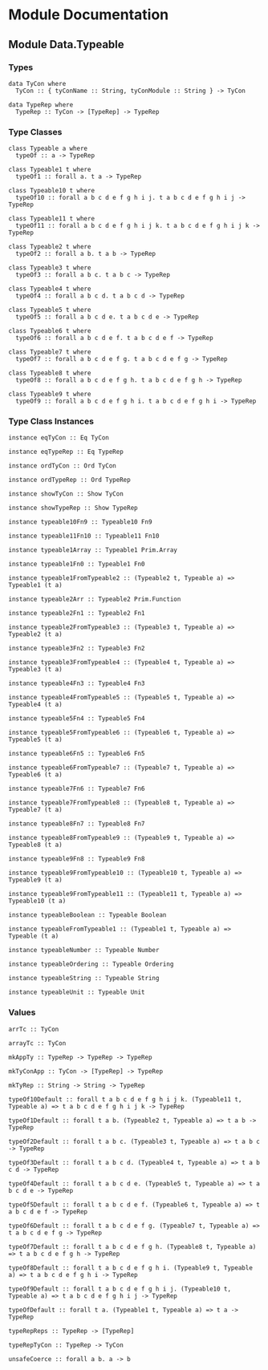 # Module Documentation

## Module Data.Typeable

### Types

    data TyCon where
      TyCon :: { tyConName :: String, tyConModule :: String } -> TyCon

    data TypeRep where
      TypeRep :: TyCon -> [TypeRep] -> TypeRep


### Type Classes

    class Typeable a where
      typeOf :: a -> TypeRep

    class Typeable1 t where
      typeOf1 :: forall a. t a -> TypeRep

    class Typeable10 t where
      typeOf10 :: forall a b c d e f g h i j. t a b c d e f g h i j -> TypeRep

    class Typeable11 t where
      typeOf11 :: forall a b c d e f g h i j k. t a b c d e f g h i j k -> TypeRep

    class Typeable2 t where
      typeOf2 :: forall a b. t a b -> TypeRep

    class Typeable3 t where
      typeOf3 :: forall a b c. t a b c -> TypeRep

    class Typeable4 t where
      typeOf4 :: forall a b c d. t a b c d -> TypeRep

    class Typeable5 t where
      typeOf5 :: forall a b c d e. t a b c d e -> TypeRep

    class Typeable6 t where
      typeOf6 :: forall a b c d e f. t a b c d e f -> TypeRep

    class Typeable7 t where
      typeOf7 :: forall a b c d e f g. t a b c d e f g -> TypeRep

    class Typeable8 t where
      typeOf8 :: forall a b c d e f g h. t a b c d e f g h -> TypeRep

    class Typeable9 t where
      typeOf9 :: forall a b c d e f g h i. t a b c d e f g h i -> TypeRep


### Type Class Instances

    instance eqTyCon :: Eq TyCon

    instance eqTypeRep :: Eq TypeRep

    instance ordTyCon :: Ord TyCon

    instance ordTypeRep :: Ord TypeRep

    instance showTyCon :: Show TyCon

    instance showTypeRep :: Show TypeRep

    instance typeable10Fn9 :: Typeable10 Fn9

    instance typeable11Fn10 :: Typeable11 Fn10

    instance typeable1Array :: Typeable1 Prim.Array

    instance typeable1Fn0 :: Typeable1 Fn0

    instance typeable1FromTypeable2 :: (Typeable2 t, Typeable a) => Typeable1 (t a)

    instance typeable2Arr :: Typeable2 Prim.Function

    instance typeable2Fn1 :: Typeable2 Fn1

    instance typeable2FromTypeable3 :: (Typeable3 t, Typeable a) => Typeable2 (t a)

    instance typeable3Fn2 :: Typeable3 Fn2

    instance typeable3FromTypeable4 :: (Typeable4 t, Typeable a) => Typeable3 (t a)

    instance typeable4Fn3 :: Typeable4 Fn3

    instance typeable4FromTypeable5 :: (Typeable5 t, Typeable a) => Typeable4 (t a)

    instance typeable5Fn4 :: Typeable5 Fn4

    instance typeable5FromTypeable6 :: (Typeable6 t, Typeable a) => Typeable5 (t a)

    instance typeable6Fn5 :: Typeable6 Fn5

    instance typeable6FromTypeable7 :: (Typeable7 t, Typeable a) => Typeable6 (t a)

    instance typeable7Fn6 :: Typeable7 Fn6

    instance typeable7FromTypeable8 :: (Typeable8 t, Typeable a) => Typeable7 (t a)

    instance typeable8Fn7 :: Typeable8 Fn7

    instance typeable8FromTypeable9 :: (Typeable9 t, Typeable a) => Typeable8 (t a)

    instance typeable9Fn8 :: Typeable9 Fn8

    instance typeable9FromTypeable10 :: (Typeable10 t, Typeable a) => Typeable9 (t a)

    instance typeable9FromTypeable11 :: (Typeable11 t, Typeable a) => Typeable10 (t a)

    instance typeableBoolean :: Typeable Boolean

    instance typeableFromTypeable1 :: (Typeable1 t, Typeable a) => Typeable (t a)

    instance typeableNumber :: Typeable Number

    instance typeableOrdering :: Typeable Ordering

    instance typeableString :: Typeable String

    instance typeableUnit :: Typeable Unit


### Values

    arrTc :: TyCon

    arrayTc :: TyCon

    mkAppTy :: TypeRep -> TypeRep -> TypeRep

    mkTyConApp :: TyCon -> [TypeRep] -> TypeRep

    mkTyRep :: String -> String -> TypeRep

    typeOf10Default :: forall t a b c d e f g h i j k. (Typeable11 t, Typeable a) => t a b c d e f g h i j k -> TypeRep

    typeOf1Default :: forall t a b. (Typeable2 t, Typeable a) => t a b -> TypeRep

    typeOf2Default :: forall t a b c. (Typeable3 t, Typeable a) => t a b c -> TypeRep

    typeOf3Default :: forall t a b c d. (Typeable4 t, Typeable a) => t a b c d -> TypeRep

    typeOf4Default :: forall t a b c d e. (Typeable5 t, Typeable a) => t a b c d e -> TypeRep

    typeOf5Default :: forall t a b c d e f. (Typeable6 t, Typeable a) => t a b c d e f -> TypeRep

    typeOf6Default :: forall t a b c d e f g. (Typeable7 t, Typeable a) => t a b c d e f g -> TypeRep

    typeOf7Default :: forall t a b c d e f g h. (Typeable8 t, Typeable a) => t a b c d e f g h -> TypeRep

    typeOf8Default :: forall t a b c d e f g h i. (Typeable9 t, Typeable a) => t a b c d e f g h i -> TypeRep

    typeOf9Default :: forall t a b c d e f g h i j. (Typeable10 t, Typeable a) => t a b c d e f g h i j -> TypeRep

    typeOfDefault :: forall t a. (Typeable1 t, Typeable a) => t a -> TypeRep

    typeRepReps :: TypeRep -> [TypeRep]

    typeRepTyCon :: TypeRep -> TyCon

    unsafeCoerce :: forall a b. a -> b



